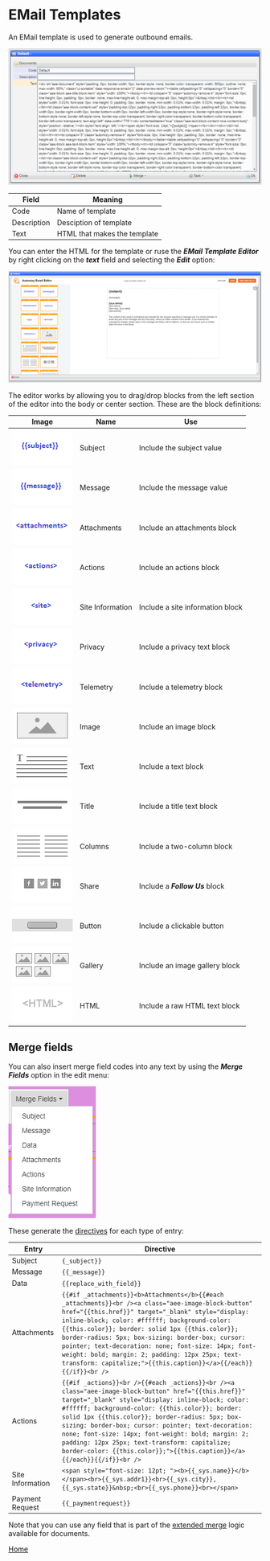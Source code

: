 # EMail Templates

An EMail template is used to generate outbound emails.

![image](images/EMT1.png)

|Field|Meaning|
|-|-|
|Code|Name of template|
|Description|Desciption of template|
|Text|HTML that makes the template|

You can enter the HTML for the template or ruse the ***EMail Template Editor*** by right clicking on the ***text*** field and selecting the ***Edit*** option:

![image](images/EMT2.png)

The editor works by allowing you to drag/drop blocks from the left section of the editor into the body or center section.
These are the block definitions:

|Image|Name|Use|
|-|-|-|
|![image](../UI.QX/viewers/automizy/images/blocks/subject.gif)|Subject|Include the subject value|
|![image](../UI.QX/viewers/automizy/images/blocks/message.gif)|Message|Include the message value|
|![image](../UI.QX/viewers/automizy/images/blocks/attachments.gif)|Attachments|Include an attachments block|
|![image](../UI.QX/viewers/automizy/images/blocks/actions.gif)|Actions|Include an actions block|
|![image](../UI.QX/viewers/automizy/images/blocks/siteinfo.gif)|Site Information|Include a site information block|
|![image](../UI.QX/viewers/automizy/images/blocks/privacy.gif)|Privacy|Include a privacy text block|
|![image](../UI.QX/viewers/automizy/images/blocks/telemetry.gif)|Telemetry|Include a telemetry block|
|![image](../UI.QX/viewers/automizy/images/blocks/image.gif)|Image|Include an image block|
|![image](../UI.QX/viewers/automizy/images/blocks/text.gif)|Text|Include a text block|
|![image](../UI.QX/viewers/automizy/images/blocks/title.gif)|Title|Include a title text block|
|![image](../UI.QX/viewers/automizy/images/blocks/columns.gif)|Columns|Include a two-column block|
|![image](../UI.QX/viewers/automizy/images/blocks/share.gif)|Share|Include a ***Follow Us*** block|
|![image](../UI.QX/viewers/automizy/images/blocks/button.gif)|Button|Include a clickable button|
|![image](../UI.QX/viewers/automizy/images/blocks/gallery.gif)|Gallery|Include an image gallery block|
|![image](../UI.QX/viewers/automizy/images/blocks/html.gif)|HTML|Include a raw HTML text block|

## Merge fields

You can also insert merge field codes into any text by using the ***Merge Fields*** option in the edit menu:

![image](images/EMT3.png)

These generate the [directives](README_LE.md) for each type of entry:

|Entry|Directive|
|-|-|
|Subject|```{_subject}}```|
|Message|```{{_message}}```|
|Data|```{{replace_with_field}}```|
|Attachments|```{{#if _attachments}}<b>Attachments</b>{{#each _attachments}}<br /><a class="aee-image-block-button" href="{{this.href}}" target="_blank" style="display: inline-block; color: #ffffff; background-color: {{this.color}}; border: solid 1px {{this.color}}; border-radius: 5px; box-sizing: border-box; cursor: pointer; text-decoration: none; font-size: 14px; font-weight: bold; margin: 2; padding: 12px 25px; text-transform: capitalize;">{{this.caption}}</a>{{/each}}{{/if}}<br />```|
|Actions|```{{#if _actions}}<br />{{#each _actions}}<br /><a class="aee-image-block-button" href="{{this.href}}" target="_blank" style="display: inline-block; color: #ffffff; background-color: {{this.color}}; border: solid 1px {{this.color}}; border-radius: 5px; box-sizing: border-box; cursor: pointer; text-decoration: none; font-size: 14px; font-weight: bold; margin: 2; padding: 12px 25px; text-transform: capitalize; border-color: {{this.color}};">{{this.caption}}</a>{{/each}}{{/if}}<br />```|
|Site Information|```<span style="font-size: 12pt; "><b>{{_sys.name}}</b></span><br>{{_sys.addr1}}<br>{{_sys.city}}, {{_sys.state}}&nbsp;<br>{{_sys.phone}}<br></span>```|
|Payment Request|```{{_paymentrequest}}```|

Note that you can use any field that is part of the [extended merge](EADME_T_MERGE.md) logic available for documents.


[Home](../README.md)
